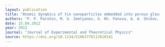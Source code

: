 ```yaml
---
layout: publication
title: "Atomic dynamics of tin nanoparticles embedded into porous glass"
authors: "P. P. Parshin, M. G. Zemlyanov, G. Kh. Panova, A. A. Shikov, Yu. A. Kumzerov, A. A. Naberezhnov, I. Sergueev, W. Crichton, A. I. Chumakov & R. Ruffer"
date: 15.04.2012
year: 2012
journal: "Journal of Experimental and Theoretical Physics"
source: https://doi.org/10.1134/S1063776112010141
---
```

